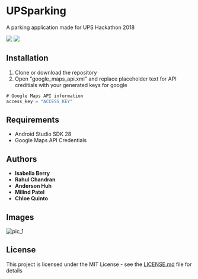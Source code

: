 # UPSparking
A parking application made for UPS Hackathon 2018<br/>

![](https://img.shields.io/badge/Release-V1.1-blue.svg) ![](https://img.shields.io/badge/License-MIT-orange.svg)

## Installation
1. Clone or download the repository
2. Open "google_maps_api.xml" and replace placeholder text for API creditials with your generated keys for google
```java
# Google Maps API information
access_key = "ACCESS_KEY"
```


## Requirements
- Android Studio SDK 28 
- Google Maps API Credentials


## Authors

* **Isabella Berry** </br>
* **Rahul Chandran**</br>
* **Anderson Huh** </br>
* **Milind Patel**</br>
* **Chloe Quinto** </br>


## Images
![pic_1](https://user-images.githubusercontent.com/29359882/42674280-157e7e5e-863d-11e8-95f6-9db1a8e74dc5.png)


## License

This project is licensed under the MIT License - see the [LICENSE.md](LICENSE.md) file for details